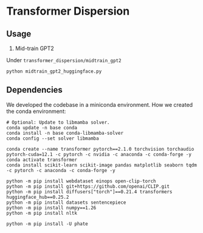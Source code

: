 # Transformer Dispersion

## Usage
1. Mid-train GPT2

Under `transformer_dispersion/midtrain_gpt2`
```
python midtrain_gpt2_huggingface.py
```


## Dependencies
We developed the codebase in a miniconda environment.
How we created the conda environment:
```
# Optional: Update to libmamba solver.
conda update -n base conda
conda install -n base conda-libmamba-solver
conda config --set solver libmamba

conda create --name transformer pytorch==2.1.0 torchvision torchaudio pytorch-cuda=12.1 -c pytorch -c nvidia -c anaconda -c conda-forge -y
conda activate transformer
conda install scikit-learn scikit-image pandas matplotlib seaborn tqdm -c pytorch -c anaconda -c conda-forge -y

python -m pip install webdataset einops open-clip-torch
python -m pip install git+https://github.com/openai/CLIP.git
python -m pip install diffusers["torch"]==0.21.4 transformers huggingface_hub==0.25.2
python -m pip install datasets sentencepiece
python -m pip install numpy==1.26
python -m pip install nltk

python -m pip install -U phate
```